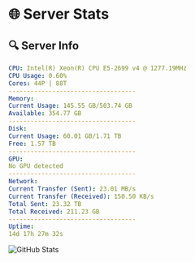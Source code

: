 # 🌐 Server Stats
## 🔍 Server Info
```yaml
CPU: Intel(R) Xeon(R) CPU E5-2699 v4 @ 1277.19MHz
CPU Usage: 0.60%
Cores: 44P | 88T
-----------------------------------
Memory:
Current Usage: 145.55 GB/503.74 GB
Available: 354.77 GB
-----------------------------------
Disk:
Current Usage: 60.01 GB/1.71 TB
Free: 1.57 TB
-----------------------------------
GPU:
No GPU detected
-----------------------------------
Network:
Current Transfer (Sent): 23.01 MB/s
Current Transfer (Received): 150.50 KB/s
Total Sent: 23.32 TB
Total Received: 211.23 GB
-----------------------------------
Uptime:
14d 17h 27m 32s
```
![GitHub Stats](https://img.shields.io/badge/Updated-2025-03-22_14:50:21-blue)
